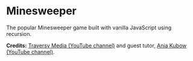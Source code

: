 # Minesweeper
The popular Minesweeper game built with vanilla JavaScript using recursion. 

**Credits:** [Traversy Media (YouTube channel)](https://www.youtube.com/channel/UC29ju8bIPH5as8OGnQzwJyA) and guest tutor, [Ania Kubow (YouTube channel)](https://www.youtube.com/c/AniaKub%C3%B3w). 